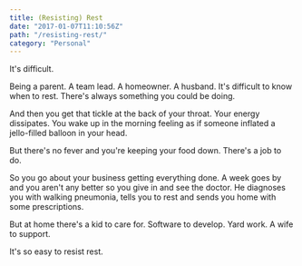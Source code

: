 ```yaml
---
title: (Resisting) Rest
date: "2017-01-07T11:10:56Z"
path: "/resisting-rest/"
category: "Personal"
---
```

It's difficult.

Being a parent. A team lead. A homeowner. A husband. It's difficult to know when to rest. There's always something you could be doing.

And then you get that tickle at the back of your throat. Your energy dissipates. You wake up in the morning feeling as if someone inflated a jello-filled balloon in your head.

But there's no fever and you're keeping your food down. There's a job to do.

So you go about your business getting everything done. A week goes by and you aren't any better so you give in and see the doctor. He diagnoses you with walking pneumonia, tells you to rest and sends you home with some prescriptions.

But at home there's a kid to care for. Software to develop. Yard work. A wife to support.

It's so easy to resist rest.